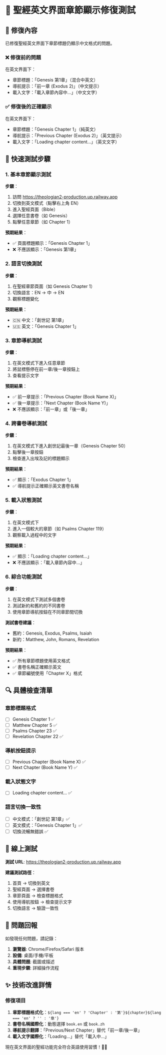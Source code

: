 # 📖 聖經英文界面章節顯示修復測試

## 🎯 修復內容

已修復聖經英文界面下章節標題仍顯示中文格式的問題。

### ❌ 修復前的問題
在英文界面下：
- 章節標題：「Genesis 第1章」（混合中英文）
- 導航提示：「前一章 (Exodus 2)」（中文提示）
- 載入文字：「載入章節內容中...」（中文文字）

### ✅ 修復後的正確顯示
在英文界面下：
- 章節標題：「Genesis Chapter 1」（純英文）
- 導航提示：「Previous Chapter (Exodus 2)」（英文提示）
- 載入文字：「Loading chapter content...」（英文文字）

## 🧪 快速測試步驟

### 1. 基本章節顯示測試

**步驟**：
1. 訪問 https://theologian2-production.up.railway.app
2. 切換到英文模式（點擊右上角 EN）
3. 進入聖經頁面（Bible）
4. 選擇任意書卷（如 Genesis）
5. 點擊任意章節（如 Chapter 1）

**預期結果**：
- ✅ 頁面標題顯示：「Genesis Chapter 1」
- ❌ 不應該顯示：「Genesis 第1章」

### 2. 語言切換測試

**步驟**：
1. 在聖經章節頁面（如 Genesis Chapter 1）
2. 切換語言：EN → 中 → EN
3. 觀察標題變化

**預期結果**：
- 🇨🇳 中文：「創世記 第1章」
- 🇺🇸 英文：「Genesis Chapter 1」

### 3. 章節導航測試

**步驟**：
1. 在英文模式下進入任意章節
2. 將鼠標懸停在前一章/後一章按鈕上
3. 查看提示文字

**預期結果**：
- ✅ 前一章提示：「Previous Chapter (Book Name X)」
- ✅ 後一章提示：「Next Chapter (Book Name Y)」
- ❌ 不應該顯示：「前一章」或「後一章」

### 4. 跨書卷導航測試

**步驟**：
1. 在英文模式下進入創世記最後一章（Genesis Chapter 50）
2. 點擊後一章按鈕
3. 檢查進入出埃及記的標題顯示

**預期結果**：
- ✅ 顯示：「Exodus Chapter 1」
- ✅ 導航提示正確顯示英文書卷名稱

### 5. 載入狀態測試

**步驟**：
1. 在英文模式下
2. 進入一個較大的章節（如 Psalms Chapter 119）
3. 觀察載入過程中的文字

**預期結果**：
- ✅ 顯示：「Loading chapter content...」
- ❌ 不應該顯示：「載入章節內容中...」

### 6. 綜合功能測試

**步驟**：
1. 在英文模式下測試多個書卷
2. 測試新約和舊約的不同書卷
3. 使用章節導航按鈕在不同章節間切換

**測試書卷建議**：
- 舊約：Genesis, Exodus, Psalms, Isaiah
- 新約：Matthew, John, Romans, Revelation

**預期結果**：
- ✅ 所有章節標題使用英文格式
- ✅ 書卷名稱正確顯示英文
- ✅ 章節編號使用「Chapter X」格式

## 🔍 具體檢查清單

### 章節標題格式

- [ ] Genesis Chapter 1 ✅
- [ ] Matthew Chapter 5 ✅
- [ ] Psalms Chapter 23 ✅
- [ ] Revelation Chapter 22 ✅

### 導航按鈕提示

- [ ] Previous Chapter (Book Name X) ✅
- [ ] Next Chapter (Book Name Y) ✅

### 載入狀態文字

- [ ] Loading chapter content... ✅

### 語言切換一致性

- [ ] 中文模式：「創世記 第1章」✅
- [ ] 英文模式：「Genesis Chapter 1」✅
- [ ] 切換流暢無錯誤 ✅

## 🚀 線上測試

**測試 URL**: https://theologian2-production.up.railway.app

**建議測試路徑**：
1. 首頁 → 切換到英文
2. 聖經頁面 → 選擇書卷
3. 章節頁面 → 檢查標題格式
4. 使用導航按鈕 → 檢查提示文字
5. 切換語言 → 驗證一致性

## 📝 問題回報

如發現任何問題，請記錄：

1. **瀏覽器**: Chrome/Firefox/Safari 版本
2. **設備**: 桌面/手機/平板
3. **具體問題**: 截圖或描述
4. **重現步驟**: 詳細操作流程

## ✨ 技術改進詳情

### 修復項目
1. **章節標題格式化**：`${lang === 'en' ? 'Chapter' : '第'}${chapter}${lang === 'en' ? '' : '章'}`
2. **書卷名稱國際化**：動態選擇 `book.en` 或 `book.zh`
3. **導航提示翻譯**：「Previous/Next Chapter」替代「前一章/後一章」
4. **載入文字國際化**：「Loading...」替代「載入中...」

現在英文界面的聖經功能完全符合英語使用習慣！🎉📖